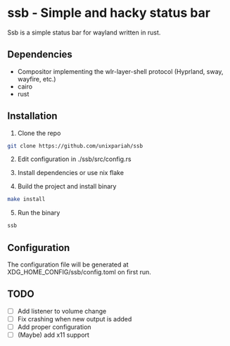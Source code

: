 # ssb - Simple and hacky status bar

Ssb is a simple status bar for wayland written in rust.

## Dependencies

- Compositor implementing the wlr-layer-shell protocol (Hyprland, sway, wayfire, etc.)
- cairo
- rust

## Installation

1. Clone the repo

```sh
git clone https://github.com/unixpariah/ssb
```

2. Edit configuration in ./ssb/src/config.rs

3. Install dependencies or use nix flake

4. Build the project and install binary

```sh
make install
```

5. Run the binary

```sh
ssb
```

## Configuration

The configuration file will be generated at XDG_HOME_CONFIG/ssb/config.toml on first run.

## TODO
- [ ] Add listener to volume change
- [ ] Fix crashing when new output is added
- [ ] Add proper configuration
- [ ] (Maybe) add x11 support

